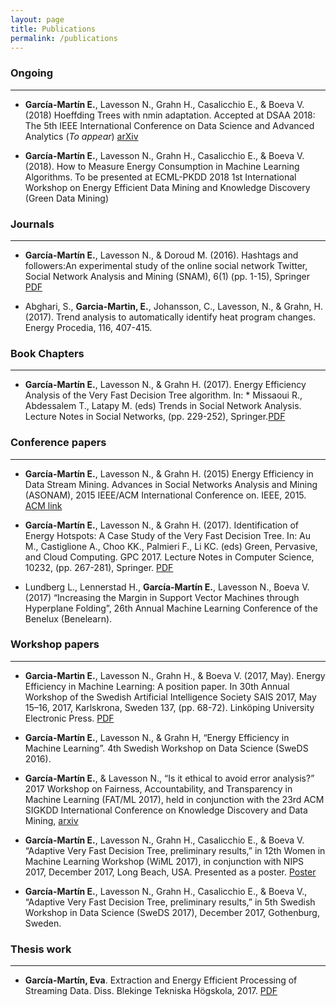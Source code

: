 ```yaml
---
layout: page
title: Publications
permalink: /publications
---
```


### Ongoing 
---

* **García-Martín E.**, Lavesson N., Grahn H., Casalicchio E., & Boeva V. (2018) Hoeffding Trees with nmin adaptation. Accepted at DSAA 2018: The 5th IEEE International Conference on Data Science and Advanced Analytics (*To appear*) [arXiv](https://arxiv.org/abs/1808.01145)

* **García-Martín E.**, Lavesson N., Grahn H., Casalicchio E., & Boeva V. (2018). How to Measure Energy Consumption in Machine Learning Algorithms. To be presented at ECML-PKDD 2018 1st International Workshop on Energy Efficient Data Mining and Knowledge Discovery (Green Data Mining) 


### Journals
---- 

* **García-Martín E.**, Lavesson N., & Doroud M. (2016). Hashtags and followers:An experimental study of the online social network Twitter, Social Network Analysis and Mining (SNAM), 6(1) (pp. 1-15), Springer [PDF](http://bth.diva-portal.org/smash/get/diva2:1006904/FULLTEXT01.pdf)

* Abghari, S., **Garcia-Martin, E.**, Johansson, C., Lavesson, N., & Grahn, H. (2017). Trend analysis to automatically identify heat program changes. Energy Procedia, 116, 407-415.

### Book Chapters
----   

* **García-Martín E.**, Lavesson N., & Grahn H. (2017). Energy Efficiency Analysis of the Very Fast Decision Tree algorithm. In: * Missaoui R., Abdessalem T., Latapy M. (eds) Trends in Social Network Analysis. Lecture Notes in Social Networks, (pp. 229-252), Springer.[PDF](http://bth.diva-portal.org/smash/get/diva2:1156925/FULLTEXT01.pdf)



### Conference papers
----

* **García-Martín E.**, Lavesson N., & Grahn H. (2015) Energy Efficiency in Data Stream Mining. Advances in Social Networks Analysis and Mining (ASONAM), 2015 IEEE/ACM International Conference on. IEEE, 2015. [ACM link](https://dl.acm.org/citation.cfm?doid=2808797.2808863) 

* **García-Martín E.**, Lavesson N., & Grahn H. (2017). Identification of Energy Hotspots: A Case Study of the Very Fast Decision Tree. In: Au M., Castiglione A., Choo KK., Palmieri F., Li KC. (eds) Green, Pervasive, and Cloud Computing. GPC 2017. Lecture Notes in Computer Science, 10232, (pp. 267-281), Springer. [PDF](http://bth.diva-portal.org/smash/get/diva2:1156958/FULLTEXT01.pdf)

* Lundberg L., Lennerstad H., **García-Martín E.**, Lavesson N., Boeva V. (2017) “Increasing the Margin in Support Vector Machines through Hyperplane Folding”, 26th Annual Machine Learning Conference of the Benelux (Benelearn). 



### Workshop papers
----

* **Garcia-Martin E.**, Lavesson N., Grahn H., & Boeva V. (2017, May). Energy Efficiency in Machine Learning: A position paper. In 30th Annual Workshop of the Swedish Artificial Intelligence Society SAIS 2017, May 15–16, 2017, Karlskrona, Sweden 137, (pp. 68-72). Linköping University Electronic Press. [PDF](http://bth.diva-portal.org/smash/get/diva2:1159323/FULLTEXT01.pdf)

* **García-Martín E.**, Lavesson N., & Grahn H, “Energy Efficiency in Machine Learning”. 4th Swedish Workshop on Data Science (SweDS 2016). 

* **García-Martín E.**, & Lavesson N., “Is it ethical to avoid error analysis?” 2017 Workshop on Fairness, Accountability, and Transparency in Machine Learning (FAT/ML 2017), held in conjunction with the 23rd ACM SIGKDD International Conference on Knowledge Discovery and Data Mining, [arxiv](https://arxiv.org/abs/1706.10237) 

* **García-Martín E.**, Lavesson N., Grahn H., Casalicchio E., & Boeva V. “Adaptive Very Fast Decision Tree, preliminary results,” in 12th Women in Machine Learning Workshop (WiML 2017), in conjunction with NIPS 2017, December 2017, Long Beach, USA. Presented as a  poster. [Poster](/static/pdf/WiML_AVFDT.pdf)

* **García-Martín E.**, Lavesson N., Grahn H., Casalicchio E., & Boeva V., “Adaptive Very Fast Decision Tree, preliminary results,” in 5th Swedish Workshop in Data Science (SweDS 2017), December 2017, Gothenburg, Sweden.

### Thesis work
----

* **García-Martín, Eva**. Extraction and Energy Efficient Processing of Streaming Data. Diss. Blekinge Tekniska Högskola, 2017. [PDF](http://bth.diva-portal.org/smash/get/diva2:1159312/FULLTEXT02.pdf)

